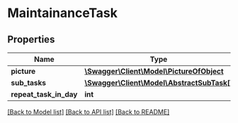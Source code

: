 # MaintainanceTask

## Properties
Name | Type | Description | Notes
------------ | ------------- | ------------- | -------------
**picture** | [**\Swagger\Client\Model\PictureOfObject**](PictureOfObject.md) |  | [optional] 
**sub_tasks** | [**\Swagger\Client\Model\AbstractSubTask[]**](AbstractSubTask.md) |  | [optional] 
**repeat_task_in_day** | **int** |  | [optional] 

[[Back to Model list]](../README.md#documentation-for-models) [[Back to API list]](../README.md#documentation-for-api-endpoints) [[Back to README]](../README.md)


